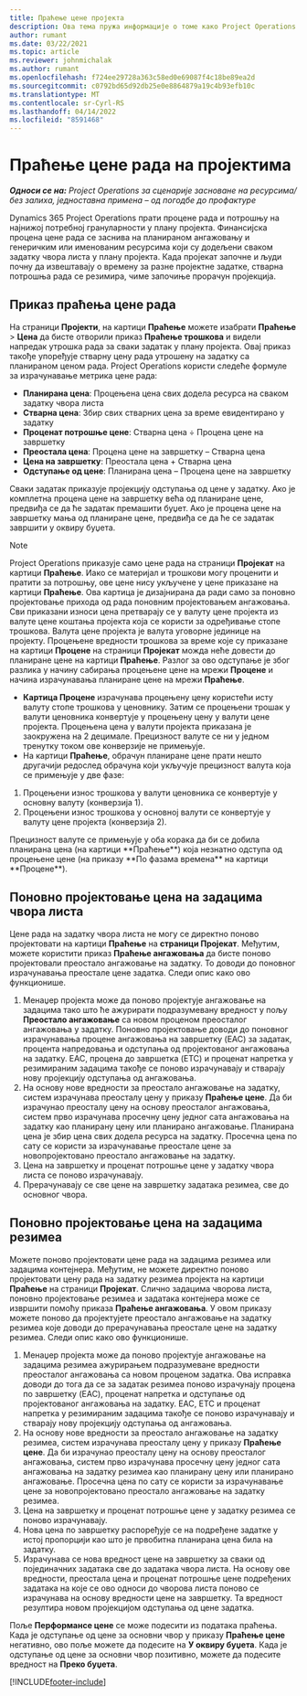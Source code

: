 ```yaml
---
title: Праћење цене пројекта
description: Ова тема пружа информације о томе како Project Operations прати напредак у односу на цену рада и потрошњу на пројекту.
author: rumant
ms.date: 03/22/2021
ms.topic: article
ms.reviewer: johnmichalak
ms.author: rumant
ms.openlocfilehash: f724ee29728a363c58ed0e69087f4c18be89ea2d
ms.sourcegitcommit: c0792bd65d92db25e0e8864879a19c4b93efb10c
ms.translationtype: MT
ms.contentlocale: sr-Cyrl-RS
ms.lasthandoff: 04/14/2022
ms.locfileid: "8591468"
---
```

# <a name="labor-cost-tracking-on-projects"></a>Праћење цене рада на пројектима

_**Односи се на:** Project Operations за сценарије засноване на ресурсима/без залиха, једноставна примена – од погодбе до профактуре_

Dynamics 365 Project Operations прати процене рада и потрошњу на најнижој потребној грануларности у плану пројекта. Финансијска процена цене рада се заснива на планираном ангажовању и генеричким или именованим ресурсима који су додељени сваком задатку чвора листа у плану пројекта. Када пројекат започне и људи почну да извештавају о времену за разне пројектне задатке, стварна потрошња рада се резимира, чиме започиње прорачун пројекција.

## <a name="labor-cost-tracking-view"></a>Приказ праћења цене рада

На страници **Пројекти**, на картици **Праћење** можете изабрати **Праћење** > **Цена** да бисте отворили приказ **Праћење трошкова** и видели напредак утрошка рада за сваки задатак у плану пројекта. Овај приказ такође упоређује стварну цену рада утрошену на задатку са планираном ценом рада. Project Operations користи следеће формуле за израчунавање метрика цене рада:

- **Планирана цена**: Процењена цена свих додела ресурса на сваком задатку чвора листа
- **Стварна цена**: Збир свих стварних цена за време евидентирано у задатку
- **Проценат потрошње цене**: Стварна цена ÷ Процена цене на завршетку
- **Преостала цена**: Процена цене на завршетку – Стварна цена
- **Цена на завршетку**: Преостала цена + Стварна цена
- **Одступање од цене**: Планирана цена – Процена цене на завршетку

Сваки задатак приказује пројекцију одступања од цене у задатку. Ако је комплетна процена цене на завршетку већа од планиране цене, предвиђа се да ће задатак премашити буџет. Ако је процена цене на завршетку мања од планиране цене, предвиђа се да ће се задатак завршити у оквиру буџета.

>[!NOTE]
> Project Operations приказује само цене рада на страници **Пројекат** на картици **Праћење**. Иако се материјал и трошкови могу проценити и пратити за потрошњу, ове цене нису укључене у цене приказане на картици **Праћење**. Ова картица је дизајнирана да ради само за поновно пројектовање прихода од рада поновним пројектовањем ангажовања.
Сви приказани износи цена претварају се у валуту цене пројекта из валуте цене коштања пројекта која се користи за одређивање стопе трошкова. Валута цене пројекта је валута уговорне јединице на пројекту. Процењене вредности трошкова за време које су приказане на картици **Процене** на страници **Пројекат** можда неће довести до планиране цене на картици **Праћење**. Разлог за ово одступање је због разлика у начину сабирања процењене цене на мрежи **Процене** и начина израчунавања планиране цене на мрежи **Праћење**. 
>
> - **Картица Процене** израчунава процењену цену користећи исту валуту стопе трошкова у ценовнику. Затим се процењени трошак у валути ценовника конвертује у процењену цену у валути цене пројекта. Процењена цена у валути пројекта приказана је заокружена на 2 децимале. Прецизност валуте се ни у једном тренутку током ове конверзије не примењује. 
> - На картици **Праћење**, обрачун планиране цене прати нешто другачији редослед обрачуна који укључује прецизност валута која се примењује у две фазе: 
   ><ol>
   ><li>Процењени износ трошкова у валути ценовника се конвертује у основну валуту (конверзија 1).</li>
   ><li>Процењени износ трошкова у основној валути се конвертује у валуту цене пројекта (конверзија 2). </li>
   ></ol>
   >Прецизност валуте се примењује у оба корака да би се добила планирана цена (на картици **Праћење**) која незнатно одступа од процењене цене (на приказу **По фазама времена** на картици **Процене**). 
   
## <a name="reprojecting-costs-on-leaf-node-tasks"></a>Поновно пројектовање цена на задацима чвора листа

Цене рада на задатку чвора листа не могу се директно поново пројектовати на картици **Праћење** на **страници Пројекат**. Међутим, можете користити приказ **Праћење ангажовања** да бисте поново пројектовали преостало ангажовање на задатку. То доводи до поновног израчунавања преостале цене задатка. Следи опис како ово функционише.

1. Менаџер пројекта може да поново пројектује ангажовање на задацима тако што ће ажурирати подразумевану вредност у пољу **Преостало ангажовање** са новом проценом преосталог ангажовања у задатку. Поновно пројектовање доводи до поновног израчунавања процене ангажовања на завршетку (EAC) за задатак, процента напредовања и одступања од пројектованог ангажовања на задатку. EAC, процена до завршетка (ETC) и проценат напретка у резимираним задацима такође се поново израчунавају и стварају нову пројекцију одступања од ангажовања.
2. На основу нове вредности за преостало ангажовање на задатку, систем израчунава преосталу цену у приказу **Праћење цене**. Да би израчунао преосталу цену на основу преосталог ангажовања, систем прво израчунава просечну цену једног сата ангажовања на задатку као планирану цену или планирано ангажовање. Планирана цена је збир цена свих додела ресурса на задатку. Просечна цена по сату се користи за израчунавање преостале цене за новопројектовано преостало ангажовање на задатку.
3. Цена на завршетку и проценат потрошње цене у задатку чвора листа се поново израчунавају.
4. Прерачунавају се све цене на завршетку задатака резимеа, све до основног чвора.

## <a name="reprojecting-costs-on-summary-tasks"></a>Поновно пројектовање цена на задацима резимеа

Можете поново пројектовати цене рада на задацима резимеа или задацима контејнера. Међутим, не можете директно поново пројектовати цену рада на задатку резимеа пројекта на картици **Праћење** на страници **Пројекат**. Слично задацима чворова листа, поновно пројектовање резимеа и задатака контејнера може се извршити помоћу приказа **Праћење ангажовања**. У овом приказу можете поново да пројектујете преостало ангажовање на задатку резимеа које доводи до прерачунавања преостале цене на задатку резимеа. Следи опис како ово функционише.

1. Менаџер пројекта може да поново пројектује ангажовање на задацима резимеа ажурирањем подразумеване вредности преосталог ангажовања са новом проценом задатка. Ова исправка доводи до тога да се за задатак резимеа поново израчунају процена по завршетку (EAC), проценат напретка и одступање од пројектованог ангажовања на задатку. EAC, ETC и проценат напретка у резимираним задацима такође се поново израчунавају и стварају нову пројекцију одступања од ангажовања.
2. На основу нове вредности за преостало ангажовање на задатку резимеа, систем израчунава преосталу цену у приказу **Праћење цене**. Да би израчунао преосталу цену на основу преосталог ангажовања, систем прво израчунава просечну цену једног сата ангажовања на задатку резимеа као планирану цену или планирано ангажовање. Просечна цена по сату се користи за израчунавање цене за новопројектовано преостало ангажовање на задатку резимеа.
3. Цена на завршетку и проценат потрошње цене у задатку резимеа се поново израчунавају.
4. Нова цена по завршетку распоређује се на подређене задатке у истој пропорцији као што је првобитна планирана цена била на задатку.
5. Израчунава се нова вредност цене на завршетку за сваки од појединачних задатака све до задатака чвора листа. На основу ове вредности, преостала цена и проценат потрошње цене подређених задатака на које се ово односи до чворова листа поново се израчунава на основу вредности цене на завршетку. Та вредност резултира новом пројекцијом одступања од цене задатка. 


Поље **Перформансе цене** се може подесити из података праћења. Када је одступање од цене за основни чвор у приказу **Праћење цене** негативно, ово поље можете да подесите на **У оквиру буџета**. Када је одступање од цене за основни чвор позитивно, можете да подесите вредност на **Преко буџета**.


[!INCLUDE[footer-include](../includes/footer-banner.md)]

